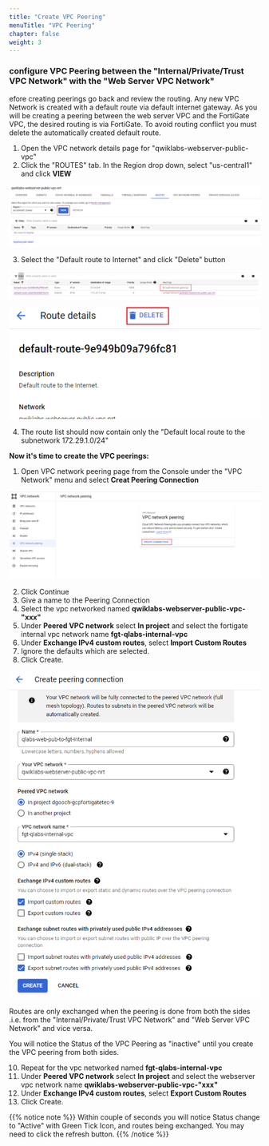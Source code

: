 ```yaml
---
title: "Create VPC Peering"
menuTitle: "VPC Peering"
chapter: false
weight: 3
---
```


### configure VPC Peering between the "Internal/Private/Trust VPC Network" with the "Web Server VPC Network"

efore creating peerings go back and review the routing. Any new VPC Network is created with a default route via default internet gateway. As you will be creating a peering between the web server VPC and the FortiGate VPC, the desired routing is via FortiGate. To avoid routing conflict you must delete the automatically created default route.

1. Open the VPC network details page for "qwiklabs-webserver-public-vpc" 
2. Click the "ROUTES" tab. In the Region drop down, select "us-central1" and click **VIEW**

![rt-man](rt-man.png)

3. Select the "Default route to Internet" and click "Delete" button

![def-rt-sel](def-rt-sel.png)

![vpc_delete_default_route](vpc_delete_default_route.png)

4. The route list should now contain only the "Default local route to the subnetwork 172.29.1.0/24" 

**Now it's time to create the VPC peerings:**

1. Open VPC network peering page from the Console under the "VPC Network" menu and select **Creat Peering Connection**

![create_peering_connection](create_peering_connection.png)

2. Click Continue
3. Give a name to the Peering Connection
4. Select the vpc networked named **qwiklabs-webserver-public-vpc-"xxx"**
5. Under **Peered VPC network** select **In project** and select the fortigate internal vpc network name **fgt-qlabs-internal-vpc**
6. Under **Exchange IPv4 custom routes**, select **Import Custom Routes**
7. Ignore the defaults which are selected.
8. Click Create.

![vpc_peering_details_2](vpc_peering_details_2.png)

Routes are only exchanged when the peering is done from both the sides .i.e. from the "Internal/Private/Trust VPC Network" and "Web Server VPC Network" and vice versa.

You will notice the Status of the VPC Peering as "inactive" until you create the VPC peering from both sides.

10. Repeat for the vpc networked named **fgt-qlabs-internal-vpc**
11. Under **Peered VPC network** select **In project** and select the webserver vpc network name **qwiklabs-webserver-public-vpc-"xxx"**
14. Under **Exchange IPv4 custom routes**, select **Export Custom Routes**
15. Click Create.



{{% notice note %}} Within couple of seconds you will notice Status change to "Active" with Green Tick Icon, and routes being exchanged.  You may need to click the refresh button. {{% /notice %}}